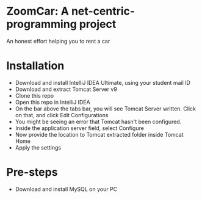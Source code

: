 # ZoomCar: A net-centric-programming project

An honest effort helping you to rent a car

# Installation
- Download and install IntelliJ IDEA Ultimate, using your student mail ID
- Download and extract Tomcat Server v9
- Clone this repo
- Open this repo in IntelliJ IDEA
- On the bar above the tabs bar, you will see Tomcat Server written. Click on that, and click Edit Configurations
- You might be seeing an error that Tomcat hasn't been configured.
- Inside the application server field, select Configure
- Now provide the location to Tomcat extracted folder inside Tomcat Home
- Apply the settings

# Pre-steps
- Download and install MySQL on your PC

